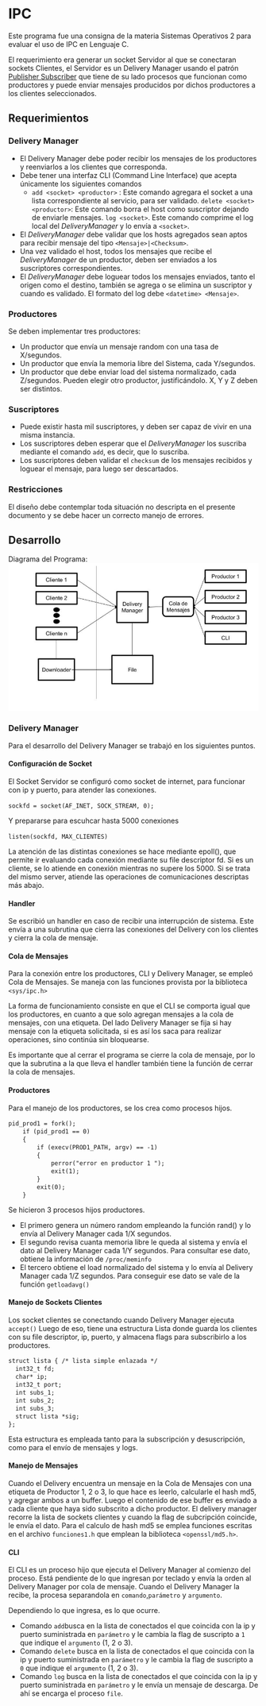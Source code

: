 # IPC
Este programa fue una consigna de la materia Sistemas Operativos 2 para evaluar el uso de IPC en Lenguaje C.

El requerimiento era generar un socket Servidor al que se conectaran sockets Clientes, el Servidor es un Delivery Manager usando el patrón [Publisher Subscriber](https://en.wikipedia.org/wiki/Publish%E2%80%93subscribe_pattern "Publisher Subscriber") que tiene de su lado procesos que funcionan como productores y puede enviar mensajes producidos por dichos productores a los clientes seleccionados.

## Requerimientos

### Delivery Manager
- El Delivery Manager debe poder recibir los mensajes de los productores y reenviarlos a los clientes que corresponda.
- Debe tener una interfaz CLI (Command Line Interface) que acepta únicamente los siguientes comandos
	- `add <socket> <productor>` : Este comando agregara el socket a una lista correspondiente al servicio, para ser validado.
	`delete <socket> <productor>`: Este comando borra el host como suscriptor dejando de enviarle mensajes.
	`log <socket>`. Este comando comprime el log local del _DeliveryManager_ y lo envía a `<socket>`.
-	El _DeliveryManager_ debe validar que los hosts agregados sean aptos para recibir mensaje del tipo `<Mensaje>|<Checksum>`.	
-	Una vez validado el host, todos los mensajes que recibe el _DeliveryManager_ de un productor, deben ser enviados a los suscriptores correspondientes.
-	El _DeliveryManager_ debe loguear todos los mensajes enviados, tanto el origen como el destino, también se agrega o se elimina un suscriptor y cuando es validado. El formato del log debe `<datetime> <Mensaje>`. 

### Productores
Se deben implementar tres productores:
- Un productor que envía un mensaje random con una tasa de X/segundos.
- Un productor que envía la memoria libre del Sistema, cada Y/segundos.
- Un productor que debe enviar load del sistema normalizado, cada Z/segundos.
Pueden elegir otro productor, justificándolo. X, Y y Z deben ser distintos.

### Suscriptores
- Puede existir hasta mil suscriptores, y deben ser capaz de vivir en una misma instancia.
- Los suscriptores deben esperar que el _DeliveryManager_ los suscriba mediante el comando `add`, es decir, que lo suscriba.
- Los suscriptores deben validar el `checksum` de los mensajes recibidos y loguear el mensaje, para luego ser descartados.


### Restricciones
El diseño debe contemplar toda situación no descripta en el presente documento y se debe hacer un correcto manejo de errores. 

## Desarrollo

Diagrama del Programa:
![](https://github.com/adgko/C-Codes-/blob/main/01_IPC/img/Diagrama%20de%20Sistema.jpg)

### Delivery Manager
Para el desarrollo del Delivery Manager se trabajó en los siguientes puntos.

#### Configuración de Socket
El Socket Servidor se configuró como socket de internet, para funcionar con ip y puerto, para atender las conexiones.

`sockfd = socket(AF_INET, SOCK_STREAM, 0);`

Y prepararse para escuhcar hasta 5000 conexiones

`listen(sockfd, MAX_CLIENTES)`

La atención de las distintas conexiones se hace mediante epoll(), que permite ir evaluando cada conexión mediante su file descriptor fd. Si es un cliente, se lo atiende en conexión mientras no supere los 5000. Si se trata del mismo server, atiende las operaciones de comunicaciones descriptas más abajo.

#### Handler
Se escribió un handler en caso de recibir una interrupción de sistema. Este envía a una subrutina que cierra las conexiones del Delivery con los clientes y cierra la cola de mensaje.

#### Cola de Mensajes
Para la conexión entre los productores, CLI y Delivery Manager, se empleó Cola de Mensajes. Se maneja con las funciones provista por la biblioteca `<sys/ipc.h>`

La forma de funcionamiento consiste en que el CLI se comporta igual que los productores, en cuanto a que solo agregan mensajes a la cola de mensajes, con una etiqueta. Del lado Delivery Manager se fija si hay mensaje con la etiqueta solicitada, si es así los saca para realizar operaciones, sino continúa sin bloquearse.

Es importante que al cerrar el programa se cierre la cola de mensaje, por lo que la subrutina a la que lleva el handler también tiene la función de cerrar la cola de mensajes.

#### Productores
Para el manejo de los productores, se los crea como procesos hijos. 

	
	pid_prod1 = fork();
		if (pid_prod1 == 0)
		{
			if (execv(PROD1_PATH, argv) == -1)
			{
				perror("error en productor 1 ");
				exit(1);
			}
			exit(0);
		}

Se hicieron 3 procesos hijos productores.
 - El primero genera un número random empleando la función rand() y lo envía al Delivery Manager cada 1/X segundos.
 - El segundo revisa cuanta memoria libre le queda al sistema y envía el dato al Delivery Manager cada 1/Y segundos. Para consultar ese dato, obtiene la información de `/proc/meminfo`
 - El tercero obtiene el load normalizado del sistema y lo envía al Delivery Manager cada 1/Z segundos. Para conseguir ese dato se vale de la función `getloadavg()`
 
#### Manejo de Sockets Clientes
Los socket clientes se conectando cuando Delivery Manager ejecuta `accept()` Luego de eso, tiene una estructura Lista donde guarda los clientes con su file descriptor, ip, puerto, y almacena flags para subscribirlo a los productores.

	struct lista { /* lista simple enlazada */
	  int32_t fd;
	  char* ip;
	  int32_t port;
	  int subs_1;
	  int subs_2;
	  int subs_3;
	  struct lista *sig;
	};

Esta estructura es empleada tanto para la subscripción y desuscripción, como para el envío de mensajes y logs.
 
#### Manejo de Mensajes
Cuando el Delivery encuentra un mensaje en la Cola de Mensajes con una etiqueta de Productor 1, 2 o 3, lo que hace es leerlo, calcularle el hash md5, y agregar ambos a un buffer. Luego el contenido de ese buffer es enviado a cada cliente que haya sido subscrito a dicho productor. El delivery manager recorre la lista de sockets clientes y cuando la flag de subcripción coincide, le envía el dato.
Para el calculo de hash md5 se emplea funciones escritas en el archivo `funciones1.h` que emplean la biblioteca `<openssl/md5.h>`.

#### CLI
El CLI es un proceso hijo que ejecuta el Delivery Manager al comienzo del proceso. Está pendiente de lo que ingresan por teclado y envía la orden al Delivery Manager por cola de mensaje.
Cuando el Delivery Manager la recibe, la procesa separandola en `comando`,`parámetro` y `argumento`.

Dependiendo lo que ingresa, es lo que ocurre.
 - Comando `add`busca en la lista de conectados el que coincida con la ip y puerto suministrada en `parámetro` y le cambia la flag de suscripto a `1` que indique el `argumento` (1, 2 o 3).
 - Comando `delete` busca en la lista de conectados el que coincida con la ip y puerto suministrada en `parámetro` y le cambia la flag de suscripto a `0` que indique el `argumento` (1, 2 o 3).
 - Comando `log` busca en la lista de conectados el que coincida con la ip y puerto suministrada en `parámetro` y le envía un mensaje de descarga. De ahí se encarga el proceso `file`.
